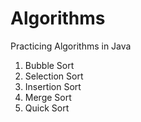 # Algorithms
Practicing Algorithms in Java
<br>
<ol>
    <li> Bubble Sort </li>
    <li> Selection Sort </li>
    <li> Insertion Sort </li>
    <li> Merge Sort </li>
    <li> Quick Sort </li>
</ol>
